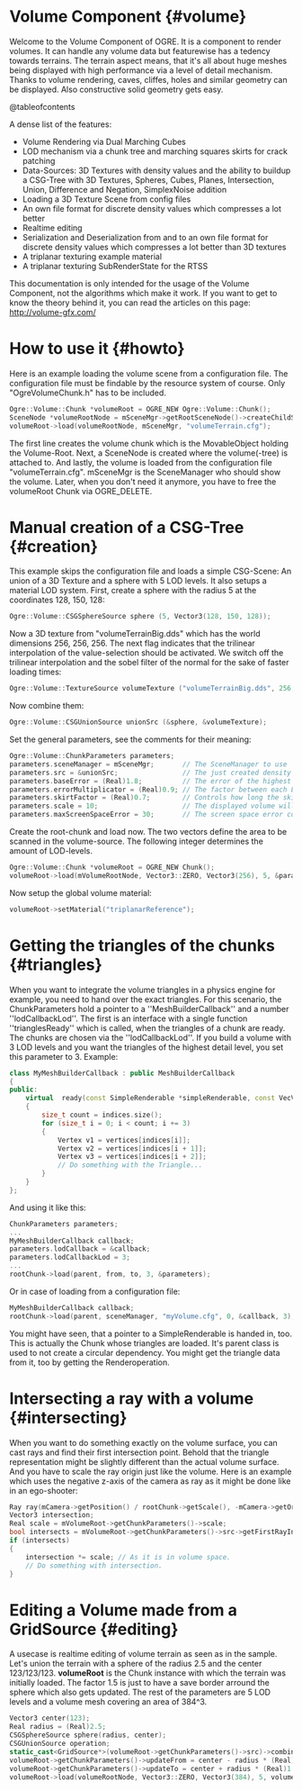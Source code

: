 # Volume Component {#volume}

Welcome to the Volume Component of OGRE. It is a component to render volumes. It can handle any volume data but featurewise has a tedency towards terrains.
The terrain aspect means, that it's all about huge meshes being displayed with high performance via a level of detail mechanism. Thanks to volume rendering, caves, cliffes, holes and similar geometry can be displayed. Also constructive solid geometry gets easy. 

@tableofcontents

A dense list of the features:
* Volume Rendering via Dual Marching Cubes
* LOD mechanism via a chunk tree and marching squares skirts for crack patching
* Data-Sources: 3D Textures with density values and the ability to buildup a CSG-Tree with 3D Textures, Spheres, Cubes, Planes, Intersection, Union, Difference and Negation, SimplexNoise addition
* Loading a 3D Texture Scene from config files
* An own file format for discrete density values which compresses a lot better
* Realtime editing
* Serialization and Deserialization from and to an own file format for discrete density values which compresses a lot better than 3D textures
* A triplanar texturing example material
* A triplanar texturing SubRenderState for the RTSS

This documentation is only intended for the usage of the Volume Component, not the algorithms which make it work. If you want to get to know the theory behind it, you can read the articles on this page: http://volume-gfx.com/

# How to use it {#howto}

Here is an example loading the volume scene from a configuration file. The configuration file must be findable by the resource system of course. Only "OgreVolumeChunk.h" has to be included.
```cpp
Ogre::Volume::Chunk *volumeRoot = OGRE_NEW Ogre::Volume::Chunk();
SceneNode *volumeRootNode = mSceneMgr->getRootSceneNode()->createChildSceneNode("VolumeParent");
volumeRoot->load(volumeRootNode, mSceneMgr, "volumeTerrain.cfg");
```
The first line creates the volume chunk which is the MovableObject holding the Volume-Root. Next, a SceneNode is created where the volume(-tree) is attached to. And lastly, the volume is loaded from the configuration file "volumeTerrain.cfg".
mSceneMgr is the SceneManager who should show the volume. Later, when you don't need it anymore, you have to free the volumeRoot Chunk via OGRE_DELETE.

# Manual creation of a CSG-Tree {#creation}

This example skips the configuration file and loads a simple CSG-Scene: An union of a 3D Texture and a sphere with 5 LOD levels. It also setups a material LOD system.
First, create a sphere with the radius 5 at the coordinates 128, 150, 128:
```cpp
Ogre::Volume::CSGSphereSource sphere (5, Vector3(128, 150, 128));
```
Now a 3D texture from "volumeTerrainBig.dds" which has the world dimensions 256, 256, 256. The next flag indicates that the trilinear interpolation of the value-selection should be activated. We switch off the trilinear interpolation and the sobel filter of the normal for the sake of faster loading times:
```cpp
Ogre::Volume::TextureSource volumeTexture ("volumeTerrainBig.dds", 256, 256, 256, true, false, false);
```
Now combine them:
```cpp
Ogre::Volume::CSGUnionSource unionSrc (&sphere, &volumeTexture);
```
Set the general parameters, see the comments for their meaning:
```cpp
Ogre::Volume::ChunkParameters parameters;
parameters.sceneManager = mSceneMgr;       // The SceneManager to use
parameters.src = &unionSrc;                // The just created density source.
parameters.baseError = (Real)1.8;          // The error of the highest LOD-level
parameters.errorMultiplicator = (Real)0.9; // The factor between each LOD-level (error = baseError * errorMultiplicator  * level)
parameters.skirtFactor = (Real)0.7;        // Controls how long the skirts are. The lower the number, the shorter the skirts are. This saves geometry. But if they are too short, cracks might occure.
parameters.scale = 10;                     // The displayed volume will be scaled by this factor.
parameters.maxScreenSpaceError = 30;       // The screen space error controlling when the LOD-levels change.
```

Create the root-chunk and load now. The two vectors define the area to be scanned in the volume-source. The following integer determines the amount of LOD-levels.
```cpp
Ogre::Volume::Chunk *volumeRoot = OGRE_NEW Chunk();
volumeRoot->load(mVolumeRootNode, Vector3::ZERO, Vector3(256), 5, &parameters);
```
Now setup the global volume material:
```cpp
volumeRoot->setMaterial("triplanarReference");
```
# Getting the triangles of the chunks {#triangles}

When you want to integrate the volume triangles in a physics engine for example, you need to hand over the exact triangles. For this scenario, the ChunkParameters hold a pointer to a ''MeshBuilderCallback'' and a number ''lodCallbackLod''. The first is an interface with a single function ''trianglesReady'' which is called, when the triangles of a chunk are ready. The chunks are chosen via the ''lodCallbackLod''. If you build a volume with 3 LOD levels and you want the triangles of the highest detail level, you set this parameter to 3. Example:

```cpp
class MyMeshBuilderCallback : public MeshBuilderCallback
{
public:
    virtual  ready(const SimpleRenderable *simpleRenderable, const VecVertex &vertices, const VecIndices &indices, size_t level, int inProcess)
    {
        size_t count = indices.size();
        for (size_t i = 0; i < count; i += 3)
        {
            Vertex v1 = vertices[indices[i]];
            Vertex v2 = vertices[indices[i + 1]];
            Vertex v3 = vertices[indices[i + 2]];
            // Do something with the Triangle...
        }
    }
};
```

And using it like this:
```cpp
ChunkParameters parameters;
...
MyMeshBuilderCallback callback;
parameters.lodCallback = &callback;
parameters.lodCallbackLod = 3;
...
rootChunk->load(parent, from, to, 3, &parameters);
```
Or in case of loading from a configuration file:
```cpp
MyMeshBuilderCallback callback;
rootChunk->load(parent, sceneManager, "myVolume.cfg", 0, &callback, 3);
```

You might have seen, that a pointer to a SimpleRenderable is handed in, too. This is actually the Chunk whose triangles are loaded. It's parent class is used to not create a circular dependency. You might get the triangle data from it, too by getting the Renderoperation.

# Intersecting a ray with a volume {#intersecting}

When you want to do something exactly on the volume surface, you can cast rays and find their first intersection point. Behold that the triangle representation might be slightly different than the actual volume surface. And you have to scale the ray origin just like the volume. Here is an example which uses the negative z-axis of the camera as ray as it might be done like in an ego-shooter:
```cpp
Ray ray(mCamera->getPosition() / rootChunk->getScale(), -mCamera->getOrientation().zAxis());
Vector3 intersection;
Real scale = mVolumeRoot->getChunkParameters()->scale;
bool intersects = mVolumeRoot->getChunkParameters()->src->getFirstRayIntersection(ray, intersection, scale);
if (intersects)
{
    intersection *= scale; // As it is in volume space.
    // Do something with intersection.
}
```

# Editing a Volume made from a GridSource {#editing}

A usecase is realtime editing of volume terrain as seen as in the sample. Let's union the terrain with a sphere of the radius 2.5 and the center 123/123/123. __volumeRoot__ is the Chunk instance with which the terrain was initially loaded. The factor 1.5 is just to have a save border arround the sphere which also gets updated. The rest of the parameters are 5 LOD levels and a volume mesh covering an area of 384^3.
```cpp
Vector3 center(123);
Real radius = (Real)2.5;
CSGSphereSource sphere(radius, center);
CSGUnionSource operation;
static_cast<GridSource*>(volumeRoot->getChunkParameters()->src)->combineWithSource(&operation, &sphere, center, radius * (Real)1.5);
volumeRoot->getChunkParameters()->updateFrom = center - radius * (Real)1.5;
volumeRoot->getChunkParameters()->updateTo = center + radius * (Real)1.5;
volumeRoot->load(volumeRootNode, Vector3::ZERO, Vector3(384), 5, volumeRoot->getChunkParameters());
```
